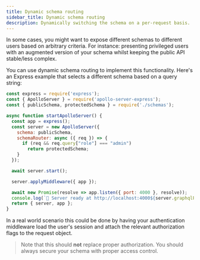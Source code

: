 ```yaml
---
title: Dynamic schema routing
sidebar_title: Dynamic schema routing
description: Dynamically switching the schema on a per-request basis.
---
```


In some cases, you might want to expose different schemas to different users based on arbitrary criteria. For instance: presenting privileged users with an augmented version of your schema whilst keeping the public API stable/less complex.

You can use dynamic schema routing to implement this functionality. Here's an Express example that selects a different schema based on a query string:

```js
const express = require('express');
const { ApolloServer } = require('apollo-server-express');
const { publicSchema, protectedSchema } = require('./schemas');

async function startApolloServer() {
  const app = express();
  const server = new ApolloServer({
    schema: publicSchema,
    schemaRouter: async ({ req }) => {
      if (req && req.query["role"] === "admin")
        return protectedSchema;
    }
  });

  await server.start();

  server.applyMiddleware({ app });

  await new Promise(resolve => app.listen({ port: 4000 }, resolve));
  console.log(`🚀 Server ready at http://localhost:4000${server.graphqlPath}`);
  return { server, app };
}
```

In a real world scenario this could be done by having your authentication middleware load the user's session and attach the relevant authorization flags to the request object.

> Note that this should **not** replace proper authorization. You should always secure your schema with proper access control.
